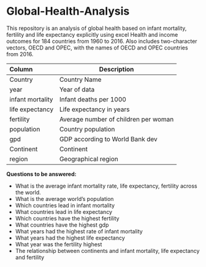 # Global-Health-Analysis
This repository is an analysis of global health based on infant mortality, fertility and life expectancy explicitly using excel
Health and income outcomes for 184 countries from 1960 to 2016. Also includes two-character vectors, OECD and OPEC, with the names of OECD and OPEC countries from 2016.

| Column	| Description|
| :------ | -----------|
|Country	| Country Name | 
|year	| Year of data |
|infant mortality	| Infant deaths per 1000 |
|life expectancy	| Life expectancy in years |
|fertility	| Average number of children per woman |
|population	| Country population |
|gpd| GDP according to World Bank dev |
|Continent| Continent |
|region	| Geographical region |

**Questions to be answered:**
- What is the average infant mortality rate, life expectancy, fertility across the world.
-	What is the average world’s population
-	Which countries lead in infant mortality
-	What countries lead in life expectancy
-	Which countries have the highest fertility
-	What countries have the highest gdp
-	What years had the highest rate of infant mortality
-	What years had the highest life expectancy
-	What year was the fertility highest
-	The relationship between continents and infant mortality, life expectancy and fertility
